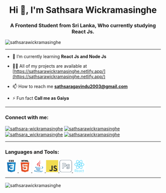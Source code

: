 <h1 align="center">Hi 👋, I'm Sathsara Wickramasinghe</h1>
<h3 align="center">A Frontend Student from Sri Lanka, Who currently studying React Js.</h3>

<p align="left"> <img src="https://komarev.com/ghpvc/?username=sathsarawickramasinghe&label=Profile%20views&color=0e75b6&style=flat" alt="sathsarawickramasinghe" /> </p>
<hr>

- 🌱 I’m currently learning **React Js and Node Js**

- 👨‍💻 All of my projects are available at [https://sathsarawickramasinghe.netlify.app/](https://sathsarawickramasinghe.netlify.app/)

- 📫 How to reach me **sathsaragavindu2003@gmail.com**

- ⚡ Fun fact **Call me as Gaiya**
<hr>
<h3 align="left">Connect with me:</h3>
<p align="left">
<a href="https://linkedin.com/in/sathsara-wickramasinghe" target="blank"><img align="center" src="https://raw.githubusercontent.com/rahuldkjain/github-profile-readme-generator/master/src/images/icons/Social/linked-in-alt.svg" alt="sathsara-wickramasinghe" height="30" width="40" /></a>
<a href="https://fb.com/sathsarawickramasinghe" target="blank"><img align="center" src="https://raw.githubusercontent.com/rahuldkjain/github-profile-readme-generator/master/src/images/icons/Social/facebook.svg" alt="sathsarawickramasinghe" height="30" width="40" /></a>
<a href="https://instagram.com/sathsara_wickramasinghe" target="blank"><img align="center" src="https://raw.githubusercontent.com/rahuldkjain/github-profile-readme-generator/master/src/images/icons/Social/instagram.svg" alt="sathsara_wickramasinghe" height="30" width="40" /></a>
<a href="https://www.youtube.com/c/sathsarawickramasinghe" target="blank"><img align="center" src="https://raw.githubusercontent.com/rahuldkjain/github-profile-readme-generator/master/src/images/icons/Social/youtube.svg" alt="sathsarawickramasinghe" height="30" width="40" /></a>
</p>
<hr>
<h3 align="left">Languages and Tools:</h3>
<p align="left"> <a href="https://www.w3schools.com/css/" target="_blank" rel="noreferrer"> <img src="https://raw.githubusercontent.com/devicons/devicon/master/icons/css3/css3-original-wordmark.svg" alt="css3" width="40" height="40"/> </a> <a href="https://www.w3.org/html/" target="_blank" rel="noreferrer"> <img src="https://raw.githubusercontent.com/devicons/devicon/master/icons/html5/html5-original-wordmark.svg" alt="html5" width="40" height="40"/> </a> <a href="https://www.java.com" target="_blank" rel="noreferrer"> <img src="https://raw.githubusercontent.com/devicons/devicon/master/icons/java/java-original.svg" alt="java" width="40" height="40"/> </a> <a href="https://developer.mozilla.org/en-US/docs/Web/JavaScript" target="_blank" rel="noreferrer"> <img src="https://raw.githubusercontent.com/devicons/devicon/master/icons/javascript/javascript-original.svg" alt="javascript" width="40" height="40"/> </a> <a href="https://www.photoshop.com/en" target="_blank" rel="noreferrer"> <img src="https://raw.githubusercontent.com/devicons/devicon/master/icons/photoshop/photoshop-line.svg" alt="photoshop" width="40" height="40"/> </a> <a href="https://reactjs.org/" target="_blank" rel="noreferrer"> <img src="https://raw.githubusercontent.com/devicons/devicon/master/icons/react/react-original-wordmark.svg" alt="react" width="40" height="40"/> </a> </p>
<hr>
<p><img align="center" src="https://github-readme-stats.vercel.app/api/top-langs?username=sathsarawickramasinghe&show_icons=true&locale=en&layout=compact" alt="sathsarawickramasinghe" /></p>

